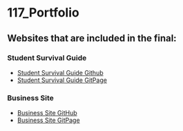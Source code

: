 # 117_Portfolio
## Websites that are included in the final:
### Student Survival Guide
- [Student Survival Guide Github](https://github.com/JLalomia/117_SSG.git)
- [Student Survival Guide GitPage](https://jlalomia.github.io/117_SSG/)
### Business Site
- [Business Site GitHub](https://github.com/JLalomia/117_Business.git)
- [Business Site GitPage](https://jlalomia.github.io/117_Business/)